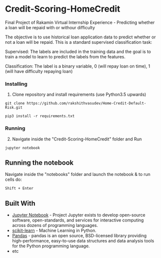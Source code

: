 # Credit-Scoring-HomeCredit
Final Project of Rakamin Virtual Internship Experience - Predicting whether a loan will be repaid with or withour difficulty

The objective is to use historical loan application data to predict whether or not a loan will be repaid. This is a standard supervised classification task:

Supervised: The labels are included in the training data and the goal is to train a model to learn to predict the labels from the features.

Classification: The label is a binary variable, 0 (will repay loan on time), 1 (will have difficulty repaying loan)

### Installing

1. Clone repository and install requirements (use Python3.5 upwards)

```
git clone https://github.com/rakshithvasudev/Home-Credit-Default-Risk.git
```


```
pip3 install -r requirements.txt
```

### Running 

2. Navigate inside the "Credit-Scoring-HomeCredit" folder and Run  

```
jupyter notebook
```

## Running the notebook

Navigate inside the "notebooks" folder and launch the notebook & to run cells do:

```
Shift + Enter
```


## Built With

* [Jupyter Notebook](http://jupyter.org/) - Project Jupyter exists to develop open-source software, open-standards, and services for interactive computing across dozens of programming languages.
* [scikit-learn](http://scikit-learn.org/stable/) - Machine Learning in Python.
* [Pandas](https://pandas.pydata.org/) - pandas is an open source, BSD-licensed library providing high-performance, easy-to-use data structures and data analysis tools for the Python programming language.
* etc
